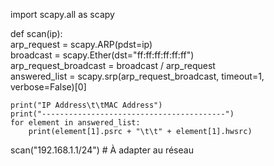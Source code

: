 import scapy.all as scapy  

def scan(ip):  
    arp_request = scapy.ARP(pdst=ip)  
    broadcast = scapy.Ether(dst="ff:ff:ff:ff:ff:ff")  
    arp_request_broadcast = broadcast / arp_request  
    answered_list = scapy.srp(arp_request_broadcast, timeout=1, verbose=False)[0]  

    print("IP Address\t\tMAC Address")  
    print("-----------------------------------------")  
    for element in answered_list:  
        print(element[1].psrc + "\t\t" + element[1].hwsrc)  

scan("192.168.1.1/24")  # À adapter au réseau  
